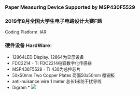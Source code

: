 ### Paper Measuring Device Supported by MSP430F5529
### 2019年8月全国大学生电子电路设计大赛F题
Coding Platform: IAR
### 硬件设备 HardWare:
* 12864LED Display.           12864为显示设备
* FDC2214 - Ti                FDC2214电容数字化传感器
* MSP430F5529 - Ti            430为总控芯片
* 50x50mm Two Copper Plates   两面50x50mm 覆铜板
* anti-nuisance wire 1 meter  总长1米防干扰导线      
* Digram *
![](https://tva1.sinaimg.cn/large/0082zybply1gc2tj9cce7j30i005g3yt.jpg)



